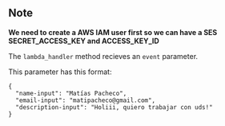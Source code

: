 ## Note

**We need to create a AWS IAM user first so we can have a SES SECRET_ACCESS_KEY and ACCESS_KEY_ID**

The `lambda_handler` method recieves an `event` parameter. 

This parameter has this format:

    {
      "name-input": "Matías Pacheco",
      "email-input": "matipacheco@gmail.com",
      "description-input": "Holiii, quiero trabajar con uds!"
    } 
